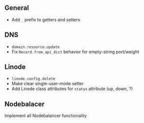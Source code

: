 General
-----

* Add `_` prefix to getters and setters

DNS
-----

* `domain.resource.update`
* Fix `Record.from_api_dict` behavior for empty-string port/weight

Linode
-----

* `linode.config.delete`
* Make clear single-user-mode setter
* Add Linode class attributes for `status` attribute (up, down, ?)

Nodebalacer
-----

Implement all Nodebalancer functionality
